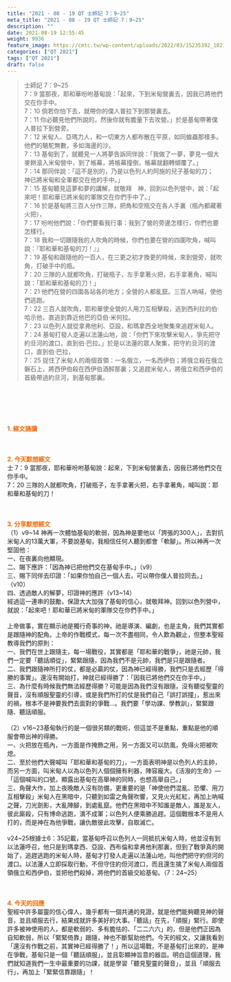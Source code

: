 ```yaml
---
title: "2021 - 08 - 19 QT 士師記 7：9~25"
meta_title: "2021 - 08 - 19 QT 士師記 7：9~25"
description: ""
date: 2021-08-19 12:55:45
weight: 9936
feature_image: https://cmtc.tw/wp-content/uploads/2022/03/15235392_10211799862337740_180693556567566654_o-1.webp
categories: ["QT 2021"]
tags: ["QT 2021"]
draft: false
---
```


<blockquote>士師記 7：9~25<br />
7：9 當那夜，耶和華吩咐基甸說：「起來，下到米甸營裏去，因我已將他們交在你手中。<br />
7：10 倘若你怕下去，就帶你的僕人普拉下到那營裏去。<br />
7：11 你必聽見他們所說的，然後你就有膽量下去攻營。」於是基甸帶著僕人普拉下到營旁。<br />
7：12 米甸人、亞瑪力人，和一切東方人都布散在平原，如同蝗蟲那樣多。他們的駱駝無數，多如海邊的沙。<br />
7：13 基甸到了，就聽見一人將夢告訴同伴說：「我做了一夢，夢見一個大麥餅滾入米甸營中，到了帳幕，將帳幕撞倒，帳幕就翻轉傾覆了。」<br />
7：14 那同伴說：「這不是別的，乃是以色列人約阿施的兒子基甸的刀；　神已將米甸和全軍都交在他的手中。」<br />
7：15 基甸聽見這夢和夢的講解，就敬拜　神，回到以色列營中，說：「起來吧！耶和華已將米甸的軍隊交在你們手中了。」<br />
7：16 於是基甸將三百人分作三隊，把角和空瓶交在各人手裏（瓶內都藏著火把），<br />
7：17 吩咐他們說：「你們要看我行事：我到了營的旁邊怎樣行，你們也要怎樣行。<br />
7：18 我和一切跟隨我的人吹角的時候，你們也要在營的四圍吹角，喊叫說：『耶和華和基甸的刀！』」<br />
7：19 基甸和跟隨他的一百人，在三更之初才換更的時候，來到營旁，就吹角，打破手中的瓶。<br />
7：20 三隊的人就都吹角，打破瓶子，左手拿著火把，右手拿著角，喊叫說：「耶和華和基甸的刀！」<br />
7：21 他們在營的四圍各站各的地方；全營的人都亂竄。三百人吶喊，使他們逃跑。<br />
7：22 三百人就吹角，耶和華使全營的人用刀互相擊殺，逃到西利拉的伯‧哈示他，直逃到靠近他巴的亞伯‧米何拉。<br />
7：23 以色列人就從拿弗他利、亞設，和瑪拿西全地聚集來追趕米甸人。<br />
7：24 基甸打發人走遍以法蓮山地，說：「你們下來攻擊米甸人，爭先把守約旦河的渡口，直到伯‧巴拉。」於是以法蓮的眾人聚集，把守約旦河的渡口，直到伯‧巴拉，<br />
7：25 捉住了米甸人的兩個首領：一名俄立，一名西伊伯；將俄立殺在俄立磐石上，將西伊伯殺在西伊伯酒醡那裏；又追趕米甸人，將俄立和西伊伯的首級帶過約旦河，到基甸那裏。</blockquote><br />
&nbsp;<br />
<br />
&nbsp;<br />
<br />
<span style="color: #ff6600;"><strong>1. </strong><strong>經文誦讀</strong></span><br />
<br />
<span style="color: #ff6600;"><strong> </strong></span><br />
<br />
<span style="color: #ff6600;"><strong>2. 今天默想</strong><strong>經文<br />
</strong></span>士 7：9 當那夜，耶和華吩咐基甸說：起來，下到米甸營裏去，因我已將他們交在你手中。<br />
7：20 三隊的人就都吹角，打破瓶子，左手拿著火把，右手拿著角，喊叫說：耶和華和基甸的刀！<br />
<br />
&nbsp;<br />
<br />
<span style="color: #ff6600;"><strong>3. 分享默想經文<br />
</strong></span>（1）v9~14 神再一次體恤基甸的軟弱，因為神是要他以「誇張的300人」，去對抗米甸人的13萬大軍，不要說基甸，我相信任何人聽到都會「軟腳」。所以神再一次堅固他：<br />
一、在夜裏向他顯現。<br />
二、賜下應許：「因為神已把他們交在基甸手中。」（v9）<br />
三、賜下同伴去印證：「如果你怕自己一個人去，可以帶你僕人普拉同去。」（v10）<br />
四、透過敵人的解夢，印證神的應許（v13~14）<br />
經過這一連串的鼓勵，保證大大加強了基甸的信心，就敬拜神。回到以色列營中，就說：「起來吧！耶和華已將米甸的軍隊交在你們手中。」<br />
<br />
上帝做事，實在顯示祂是獨行奇事的神，祂是導演、編劇，也是主角，我們其實都是跟隨神的配角。上帝的作戰模式，每一次不盡相同，令人歎為觀止，但整本聖經教導我們的原則：<br />
一、我們在世上跟隨主，每一場戰役，其實都是「耶和華的戰爭」，祂是元帥，我們一定要「聽話順從」，緊緊跟隨，因為我們不是元帥，我們是只是跟隨者。<br />
二、我們跟隨神所打的仗，都是必贏的仗，因為神已經得勝，我們只是去經歷「得勝的事實」。還沒有開始打，神就已經得勝了：「因我已將他們交在你手中。」<br />
三、為什麼有時候我們無法經歷得勝？可能是因為我們沒有跟隨，沒有聽從聖靈的聲音，沒有順服聖靈的引導，或是我們所打的仗是我們自己「誤打誤撞」，惹出來的禍，根本不是神要我們去面對的爭戰…。我們要「學功課、學教訓」，緊緊跟隨、聽話順服。<br />
<br />
（2）v16~23基甸執行的是一個很另類的戰術，但這並不是重點，重點是他的順服會帶出神的得勝。<br />
一、火把放在瓶內，一方面是作掩飾之用，另一方面又可以防風，免得火把被吹熄。<br />
二、至於他們大聲喊叫「耶和華和基甸的刀」，一方面表明神是以色列人的主帥，而另一方面，叫米甸人以為以色列人個個擁有利器，陣容龐大。《活潑的生命》—「這個喊叫的口號，顯露出基甸在高舉神的同時，也想高舉自己。」<br />
三、角聲大作，加上夜晚敵人沒有防備，更重要的是「神使他們混亂、恐懼、用刀互相擊殺」米甸人在黑暗中，只聽到如雷之角聲吹響，又見火光紅紅，再加上吶喊之聲，刀光劍影，大亂陣腳，到處亂竄。他們在黑暗中不知誰是敵人，誰是友人，彼此廝殺，只有博命逃跑，潰不成軍；以色列人便乘勝追趕。這個戰根本不是用人打的，而是神在為他爭戰，讓仇敵彼此攻擊，自取滅亡。<br />
<br />
v24~25根據士6：35記載，當基甸呼召以色列人一同抵抗米甸人時，他並沒有到以法蓮呼召，他只是到瑪拿西、亞設、西布倫和拿弗他利那裏，但到了戰爭真的開始了，追趕逃跑的米甸人時，基甸才打發人走遍以法蓮山地，叫他們把守約但河的渡口。以法蓮人立即採取行動，不但守住約但河渡口，而且還生擒了米甸人兩個首領俄立和西伊伯，並把他們殺掉，將他們的首級交給基甸。（7：24~25）<br />
<br />
&nbsp;<br />
<br />
<span style="color: #ff6600;"><strong>4. 今天的回應<br />
</strong></span>聖經中許多屬靈的信心偉人，幾乎都有一個共通的見證，就是他們能夠聽見神的聲音，並且順服去行，結果成就許多美好的大事。「聽話」在先，「順服」緊行。即使許多被神使用的人，都是軟弱的、多有膽怯的、「二二六六」的，但是他們正因為自知軟弱，所以「緊緊倚靠」跟隨，神也不斷幫助他們。今天的經文，又讓我看到「還沒有作戰之前，其實神已經得勝了！」所以這場戰，不是基甸打出來的，是神在爭戰，基甸只是一個「聽話順服」，並且彰顯神旨意的器皿。明白這個道理，我們就知道我們一生中最重要的功課，就是學習「聽見聖靈的聲音」，並且「順服去行」，再加上「緊緊信靠跟隨」！<br />
<br />
&nbsp;
        